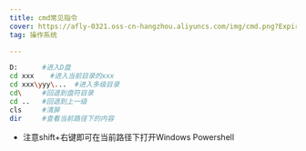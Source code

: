```yaml
---
title: cmd常见指令
cover: https://afly-0321.oss-cn-hangzhou.aliyuncs.com/img/cmd.png?Expires=1692274540&OSSAccessKeyId=TMP.3KgQyc4Fvo2ge34wd2gseCB6mXyBRG87bKMwdWY4jgGPuNxKeJvf6QmLaSSUzGwj7iGuy9negxsfE2Yx14NUs89JDeJrTq&Signature=0ZujC%2Ffzl7l%2FmvyzYqyTwt7Lb6Q%3D
tag: 操作系统

---
```


```bash
D:      #进入D盘
cd xxx    #进入当前目录的xxx
cd xxx\yyy\...  #进入多级目录
cd\     #回退到盘符目录
cd ..   #回退到上一级
cls     #清屏
dir     #查看当前路径下的内容
```

- 注意shift+右键即可在当前路径下打开Windows Powershell


